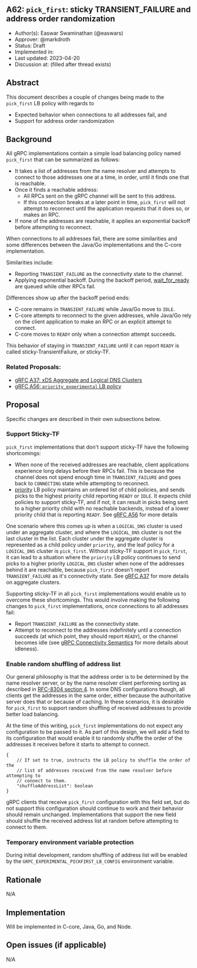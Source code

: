 A62: `pick_first`: sticky TRANSIENT_FAILURE and address order randomization 
----
* Author(s): Easwar Swaminathan (@easwars)
* Approver: @markdroth
* Status: Draft
* Implemented in:
* Last updated: 2023-04-20
* Discussion at: <google group thread> (filled after thread exists)

## Abstract

This document describes a couple of changes being made to the `pick_first` LB
policy with regards to
- Expected behavior when connections to all addresses fail, and
- Support for address order randomization

## Background

All gRPC implementations contain a simple load balancing policy named
`pick_first` that can be summarized as follows:
- It takes a list of addresses from the name resolver and attempts to connect to
  those addresses one at a time, in order, until it finds one that is reachable.
- Once it finds a reachable address:
  - All RPCs sent on the gRPC channel will be sent to this address.
  - If this connection breaks at a later point in time, `pick_first` will not
    attempt to reconnect until the application requests that it does so, or makes
    an RPC.
- If none of the addresses are reachable, it applies an exponential backoff
  before attempting to reconnect.

When connections to all addresses fail, there are some similarities and some
differences between the Java/Go implementations and the C-core implementation.

Similarities include:
- Reporting `TRANSIENT_FAILURE` as the connectivity state to the channel.
- Applying exponential backoff. During the backoff period, [wait_for_ready][wfr]
  are queued while other RPCs fail.

Differences show up after the backoff period ends:
- C-core remains in `TRANSIENT_FAILURE` while Java/Go move to `IDLE`.
- C-core attempts to reconnect to the given addresses, while Java/Go rely on the
  client application to make an RPC or an explicit attempt to connect.
- C-core moves to `READY` only when a connection attempt succeeds.

This behavior of staying in `TRANSIENT_FAILURE` until it can report `READY` is
called sticky-TransientFailure, or sticky-TF.

[wfr]: https://github.com/grpc/grpc/blob/master/doc/wait-for-ready.md

### Related Proposals:
* [gRFC A37: xDS Aggregate and Logical DNS Clusters][A37]
* [gRFC A56: `priority_experimental` LB policy][A56]

[A37]: A37-xds-aggregate-and-logical-dns-clusters.md
[A56]: A56-priority-lb-policy.md

## Proposal

Specific changes are described in their own subsections below.

### Support Sticky-TF

`pick_first` implementations that don't support sticky-TF have the following
shortcomings:
- When none of the received addresses are reachable, client applications
  experience long delays before their RPCs fail. This is because the channel
  does not spend enough time in `TRANSIENT_FAILURE` and goes back to
  `CONNECTING` state while attempting to reconnect.
- [priority][2] LB policy maintains an ordered list of child policies, and sends
  picks to the highest priority child reporting `READY` or `IDLE`. It expects
  child policies to support sticky-TF, and if not, it can result in picks being
  sent to a higher priority child with no reachable backends, instead of a lower
  priority child that is reporting `READY`. See [gRFC A56][2] for more details


One scenario where this comes up is when a `LOGICAL_DNS` cluster is used under
an aggregate cluster, and where the `LOGICAL_DNS` cluster is not the last
cluster in the list. Each cluster under the aggregate cluster is represented as
a child policy under `priority`, and the leaf policy for a `LOGICAL_DNS` cluster
is `pick_first`. Without sticky-TF support in `pick_first`, it can lead to a
situation where the `priority` LB policy continues to send picks to a higher
priority `LOGICAL_DNS` cluster when none of the addresses behind it are
reachable, because `pick_first` doesn't report `TRANSIENT_FAILURE` as it's
connectivity state. See [gRFC A37][3] for more details on aggregate clusters.

Supporting sticky-TF in all `pick_first` implementations would enable us to
overcome these shortcomings. This would involve making the following changes to
`pick_first` implementations, once connections to all addresses fail:
- Report `TRANSIENT_FAILURE` as the connectivity state.
- Attempt to reconnect to the addresses indefinitely until a connection succeeds
  (at which point, they should report `READY`), or the channel becomes idle (see
  [gRPC Connectivity Semantics][1] for more details about idleness).


[1]: https://github.com/grpc/grpc/blob/master/doc/connectivity-semantics-and-api.md
[2]: A56-priority-lb-policy.md
[3]: A37-xds-aggregate-and-logical-dns-clusters.md

### Enable random shuffling of address list

Our general philosophy is that the address order is to be determined by the name
resolver server, or by the name resolver client performing sorting as described
in [RFC-8304 section 4](https://www.rfc-editor.org/rfc/rfc8305#section-4). In
some DNS configurations though, all clients get the addresses in the same order,
either because the authoritative server does that or because of caching. In
these scenarios, it is desirable for `pick_first` to support random shuffling of
received addresses to provide better load balancing.


At the time of this writing, `pick_first` implementations do not expect any
configuration to be passed to it. As part of this design, we will add a field to
its configuration that would enable it to randomly shuffle the order of the
addresses it receives before it starts to attempt to connect.

```
{
    // If set to true, instructs the LB policy to shuffle the order of the
    // list of addresses received from the name resolver before attempting to
    // connect to them.
    "shuffleAddressList": boolean
}
```

gRPC clients that receive `pick_first` configuration with this field set, but do
not support this configuration should continue to work and their behavior should
remain unchanged. Implementations that support the new field should shuffle the
received address list at random before attempting to connect to them.

### Temporary environment variable protection

During initial development, random shuffling of address list will be enabled by
the `GRPC_EXPERIMENTAL_PICKFIRST_LB_CONFIG` environment variable.

## Rationale

N/A


## Implementation

Will be implemented in C-core, Java, Go, and Node.

## Open issues (if applicable)

N/A
